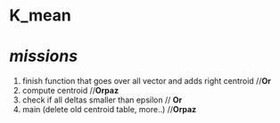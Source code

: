 # K_mean

# *missions*
 1. finish function that goes over all vector and adds right centroid //**Or**
 2. compute centroid //**Orpaz**
 3. check if all deltas smaller than epsilon // **Or**
 4. main (delete old centroid table, more..) //**Orpaz**

